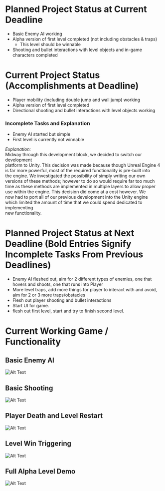 # Planned Project Status at Current Deadline  
  * Basic Enemy AI working  
  * Alpha version of first level completed (not including obstacles & traps)    
    * This level should be winnable  
  * Shooting and bullet interactions with level objects and in-game characters completed  

# Current Project Status (Accomplishments at Deadline)  
  * Player mobility (including double jump and wall jump) working  
  * Alpha version of first level completed  
  * Directional shooting and bullet interactions with level objects working  
### Incomplete Tasks and Explanation  
  * Enemy AI started but simple
  * First level is currently not winnable  

*Explanation:*  
Midway through this development block, we decided to switch our development  
platform to Unity. This decision was made because though Unreal Engine 4  
is far more powerful, most of the required functionality is pre-built into  
the engine. We investigated the possibility of simply writing our own  
versions of these methods; however to do so would require far too much  
time as these methods are implemented in multiple layers to allow proper  
use within the engine. This decision did come at a cost however. We  
now had to port all of our previous development into the Unity engine  
which limited the amount of time that we could spend dedicated to implementing  
new functionality.  


# Planned Project Status at Next Deadline (Bold Entries Signify Incomplete Tasks From Previous Deadlines)  
  * Enemy AI fleshed out, aim for 2 different types of enemies, one that hovers and shoots, one that runs into Player
  * More level traps, add more things for player to interact with and avoid, aim for 2 or 3 more traps/obstacles
  * Flesh out player shooting and bullet interactions
  * Start UI for game.
  * flesh out first level, start and try to finish second level.  
  
# Current Working Game / Functionality  
## Basic Enemy AI
![Alt Text](https://github.com/OdinsWrath/NightmareHymn_Development/tree/master/HW_gifs/BasicEnemyAI.gif)  

## Basic Shooting   
![Alt Text](https://github.com/OdinsWrath/NightmareHymn_Development/tree/master/HW_gifs/BasicShooting.gif)  

## Player Death and Level Restart
![Alt Text](https://github.com/OdinsWrath/NightmareHymn_Development/tree/master/HW_gifs/Death_Restart.gif)  

## Level Win Triggering
![Alt Text](https://github.com/OdinsWrath/NightmareHymn_Development/tree/master/HW_gifs/WinLevel.gif)

## Full Alpha Level Demo
![Alt Text](https://github.com/OdinsWrath/NightmareHymn_Development/tree/master/HW_gifs/FullLevel_Alpha.gif)  
